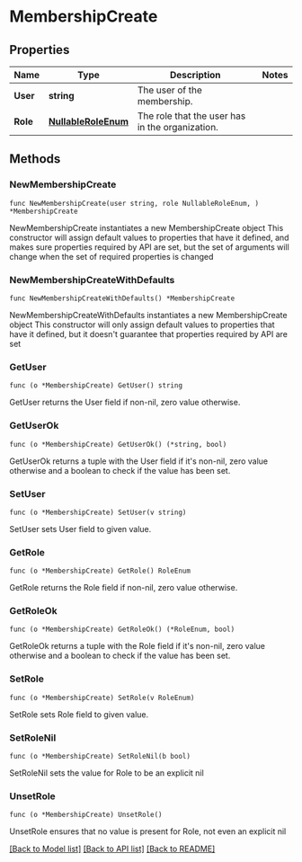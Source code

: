 # MembershipCreate

## Properties

Name | Type | Description | Notes
------------ | ------------- | ------------- | -------------
**User** | **string** | The user of the membership. | 
**Role** | [**NullableRoleEnum**](RoleEnum.md) | The role that the user has in the organization. | 

## Methods

### NewMembershipCreate

`func NewMembershipCreate(user string, role NullableRoleEnum, ) *MembershipCreate`

NewMembershipCreate instantiates a new MembershipCreate object
This constructor will assign default values to properties that have it defined,
and makes sure properties required by API are set, but the set of arguments
will change when the set of required properties is changed

### NewMembershipCreateWithDefaults

`func NewMembershipCreateWithDefaults() *MembershipCreate`

NewMembershipCreateWithDefaults instantiates a new MembershipCreate object
This constructor will only assign default values to properties that have it defined,
but it doesn't guarantee that properties required by API are set

### GetUser

`func (o *MembershipCreate) GetUser() string`

GetUser returns the User field if non-nil, zero value otherwise.

### GetUserOk

`func (o *MembershipCreate) GetUserOk() (*string, bool)`

GetUserOk returns a tuple with the User field if it's non-nil, zero value otherwise
and a boolean to check if the value has been set.

### SetUser

`func (o *MembershipCreate) SetUser(v string)`

SetUser sets User field to given value.


### GetRole

`func (o *MembershipCreate) GetRole() RoleEnum`

GetRole returns the Role field if non-nil, zero value otherwise.

### GetRoleOk

`func (o *MembershipCreate) GetRoleOk() (*RoleEnum, bool)`

GetRoleOk returns a tuple with the Role field if it's non-nil, zero value otherwise
and a boolean to check if the value has been set.

### SetRole

`func (o *MembershipCreate) SetRole(v RoleEnum)`

SetRole sets Role field to given value.


### SetRoleNil

`func (o *MembershipCreate) SetRoleNil(b bool)`

 SetRoleNil sets the value for Role to be an explicit nil

### UnsetRole
`func (o *MembershipCreate) UnsetRole()`

UnsetRole ensures that no value is present for Role, not even an explicit nil

[[Back to Model list]](../README.md#documentation-for-models) [[Back to API list]](../README.md#documentation-for-api-endpoints) [[Back to README]](../README.md)


